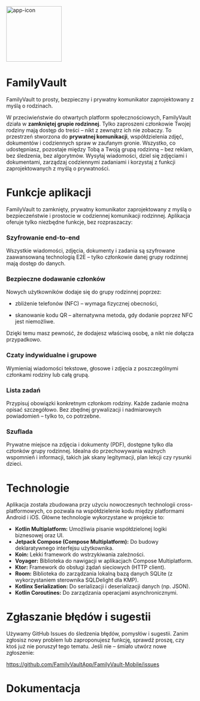 
<img width="148" alt="app-icon" src="https://github.com/user-attachments/assets/8a79bd3a-0461-4a84-9573-43490ab8443d" />

# FamilyVault

FamilyVault to prosty, bezpieczny i prywatny komunikator zaprojektowany z myślą o rodzinach.

W przeciwieństwie do otwartych platform społecznościowych, FamilyVault działa w **zamkniętej grupie rodzinnej**. Tylko zaproszeni członkowie Twojej rodziny mają dostęp do treści – nikt z zewnątrz ich nie zobaczy. To przestrzeń stworzona do **prywatnej komunikacji**, współdzielenia zdjęć, dokumentów i codziennych spraw w zaufanym gronie. Wszystko, co udostępniasz, pozostaje między Tobą a Twoją grupą rodzinną – bez reklam, bez śledzenia, bez algorytmów. Wysyłaj wiadomości, dziel się zdjęciami i dokumentami, zarządzaj codziennymi zadaniami i korzystaj z funkcji zaprojektowanych z myślą o prywatności.

# Funkcje aplikacji

FamilyVault to zamknięty, prywatny komunikator zaprojektowany z myślą o bezpieczeństwie i prostocie w codziennej komunikacji rodzinnej. Aplikacja oferuje tylko niezbędne funkcje, bez rozpraszaczy:

### Szyfrowanie end-to-end
Wszystkie wiadomości, zdjęcia, dokumenty i zadania są szyfrowane zaawansowaną technologią E2E – tylko członkowie danej grupy rodzinnej mają dostęp do danych.

### Bezpieczne dodawanie członków
Nowych użytkowników dodaje się do grupy rodzinnej poprzez:

- zbliżenie telefonów (NFC) – wymaga fizycznej obecności,

- skanowanie kodu QR – alternatywna metoda, gdy dodanie poprzez NFC jest niemożliwe.

Dzięki temu masz pewność, że dodajesz właściwą osobę, a nikt nie dołącza przypadkowo.

### Czaty indywidualne i grupowe
Wymieniaj wiadomości tekstowe, głosowe i zdjęcia z poszczególnymi członkami rodziny lub całą grupą.

### Lista zadań
Przypisuj obowiązki konkretnym członkom rodziny. Każde zadanie można opisać szczegółowo. Bez zbędnej grywalizacji i nadmiarowych powiadomień – tylko to, co potrzebne.

### Szuflada
Prywatne miejsce na zdjęcia i dokumenty (PDF), dostępne tylko dla członków grupy rodzinnej. Idealna do przechowywania ważnych wspomnień i informacji, takich jak skany legitymacji, plan lekcji czy rysunki dzieci.

# Technologie

Aplikacja została zbudowana przy użyciu nowoczesnych technologii cross-platformowych, co pozwala na współdzielenie kodu między platformami Android i iOS. Główne technologie wykorzystane w projekcie to:

*   **Kotlin Multiplatform:** Umożliwia pisanie współdzielonej logiki biznesowej oraz UI.
*   **Jetpack Compose (Compose Multiplatform):** Do budowy deklaratywnego interfejsu użytkownika.
*   **Koin:** Lekki framework do wstrzykiwania zależności.
*   **Voyager:** Biblioteka do nawigacji w aplikacjach Compose Multiplatform.
*   **Ktor:** Framework do obsługi żądań sieciowych (HTTP client).
*   **Room:** Biblioteka do zarządzania lokalną bazą danych SQLite (z wykorzystaniem sterownika SQLDelight dla KMP).
*   **Kotlinx Serialization:** Do serializacji i deserializacji danych (np. JSON).
*   **Kotlin Coroutines:** Do zarządzania operacjami asynchronicznymi.


# Zgłaszanie błędów i sugestii

Używamy GitHub Issues do śledzenia błędów, pomysłów i sugestii. Zanim zgłosisz nowy problem lub zaproponujesz funkcję, sprawdź proszę, czy ktoś już nie poruszył tego tematu. Jeśli nie – śmiało utwórz nowe zgłoszenie:

https://github.com/FamilyVaultApp/FamilyVault-Mobile/issues

# Dokumentacja

